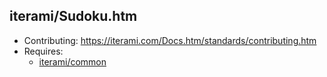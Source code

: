iterami/Sudoku.htm
------------------

* Contributing: https://iterami.com/Docs.htm/standards/contributing.htm
* Requires:
  * [iterami/common](https://github.com/iterami/common)
